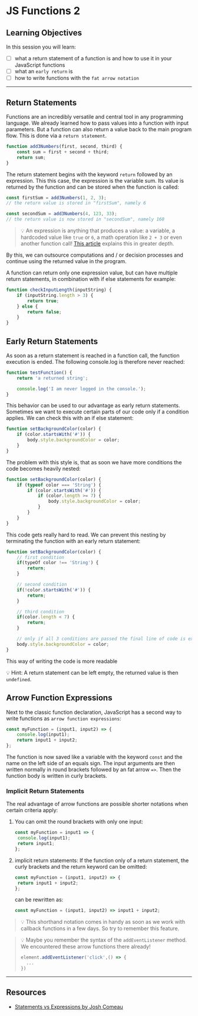 # JS Functions 2

## Learning Objectives

In this session you will learn:

- [ ] what a return statement of a function is and how to use it in your JavaScript functions
- [ ] what an `early return` is
- [ ] how to write functions with the `fat arrow notation`

---

## Return Statements

Functions are an incredibly versatile and central tool in any programming language. We already
learned how to pass values into a function with input parameters. But a function can also return a
value back to the main program flow. This is done via a `return statement`.

```js
function add3Numbers(first, second, third) {
	const sum = first + second + third;
	return sum;
}
```

The return statement begins with the keyword `return` followed by an expression. This this case, the
expression is the variable sum. Its value is returned by the function and can be stored when the
function is called:

```js
const firstSum = add3Numbers(1, 2, 3);
// the return value is stored in "firstSum", namely 6

const secondSum = add3Numbers(4, 123, 33);
// the return value is now stored in "secondSum", namely 160
```

> 💡 An expression is anything that produces a value: a variable, a hardcoded value like `true` or
> `6`, a math operation like `2 + 3` or even another function call!
> [This article](https://www.joshwcomeau.com/javascript/statements-vs-expressions/) explains this in
> greater depth.

By this, we can outsource computations and / or decision processes and continue using the returned
value in the program.

A function can return only one expression value, but can have multiple return statements, in
combination with if else statements for example:

```js
function checkInputLength(inputString) {
	if (inputString.length > 3) {
		return true;
	} else {
		return false;
	}
}
```

## Early Return Statements

As soon as a return statement is reached in a function call, the function execution is ended. The
following console.log is therefore never reached:

```js
function testFunction() {
	return 'a returned string';

	console.log('I am never logged in the console.');
}
```

This behavior can be used to our advantage as early return statements. Sometimes we want to execute
certain parts of our code only if a condition applies. We can check this with an if else statement:

```js
function setBackgroundColor(color) {
	if (color.startsWith('#')) {
		body.style.backgroundColor = color;
	}
}
```

The problem with this style is, that as soon we have more conditions the code becomes heavily
nested:

```js
function setBackgroundColor(color) {
	if (typeof color === 'String') {
		if (color.startsWith('#')) {
			if (color.length >= 7) {
				body.style.backgroundColor = color;
			}
		}
	}
}
```

This code gets really hard to read. We can prevent this nesting by terminating the function with an
early return statement:

```js
function setBackgroundColor(color) {
	// first condition
	if(typeOf color !== 'String') {
		return;
	}

	// second condition
	if(!color.startsWith('#')) {
		return;
	}

	// third condition
	if(color.length < 7) {
		return;
	}

	// only if all 3 conditions are passed the final line of code is executed.
	body.style.backgroundColor = color;
}

```

This way of writing the code is more readable

💡 Hint: A return statement can be left empty, the returned value is then `undefined`.

## Arrow Function Expressions

Next to the classic function declaration, JavaScript has a second way to write functions as
`arrow function expressions`:

```js
const myFunction = (input1, input2) => {
	console.log(input1);
	return input1 + input2;
};
```

The function is now saved like a variable with the keyword `const` and the name on the left side of
an equals sign. The input arguments are then written normally in round brackets followed by an fat
arrow `=>`. Then the function body is written in curly brackets.

### Implicit Return Statements

The real advantage of arrow functions are possible shorter notations when certain criteria apply:

1. You can omit the round brackets with only one input:
   ```js
   const myFunction = input1 => {
   	console.log(input1);
   	return input1;
   };
   ```
2. implicit return statements: If the function only of a return statement, the curly brackets and
   the return keyword can be omitted:
   ```js
   const myFunction = (input1, input2) => {
   	return input1 + input2;
   };
   ```
   can be rewritten as:
   ```js
   const myFunction = (input1, input2) => input1 + input2;
   ```

> 💡 This shorthand notation comes in handy as soon as we work with callback functions in a few
> days. So try to remember this feature.

> 💡 Maybe you remember the syntax of the `addEventListener` method. We encountered these arrow
> functions there already!
>
> ```js
> element.addEventListener('click',() => {
> 	...
> })
> ```

---

## Resources

- [Statements vs Expressions by Josh Comeau](https://www.joshwcomeau.com/javascript/statements-vs-expressions/)
